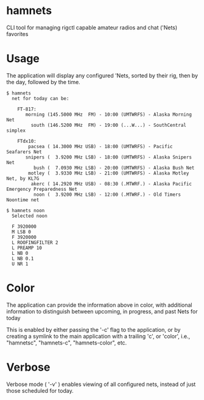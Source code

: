 # hamnets
  CLI tool for managing rigctl capable amateur radios and chat ('Nets)  favorites


# Usage
  The application will display any configured 'Nets, sorted by their rig,
  then by the day, followed by the time.

    $ hamnets
      net for today can be:

        FT-817:
           morning (145.5000 MHz  FM) - 10:00 (UMTWRFS) - Alaska Morning Net
             south (146.5200 MHz  FM) - 19:00 (...W...) - SouthCentral simplex

        FTdx10:
            pacsea ( 14.3000 MHz USB) - 18:00 (UMTWRFS) - Pacific Seafarers Net
           snipers (  3.9200 MHz LSB) - 18:00 (UMTWRFS) - Alaska Snipers Net
              bush (  7.0930 MHz LSB) - 20:00 (UMTWRFS) - Alaska Bush Net
            motley (  3.9330 MHz LSB) - 21:00 (UMTWRFS) - Alaska Motley Net, by KL7G
             akerc ( 14.2920 MHz USB) - 08:30 (.MTWRF.) - Alaska Pacific Emergency Preparedness Net
              noon (  3.9200 MHz LSB) - 12:00 (.MTWRF.) - Old Timers Noontime net

    $ hamnets noon
      Selected noon

      F 3920000 
      M LSB 0 
      F 3920000 
      L ROOFINGFILTER 2 
      L PREAMP 10 
      L NB 0 
      L NB 0.1 
      U NR 1 


# Color
  The application can provide the information above in color, with additional
  information to distinguish between upcoming, in progress, and past Nets
  for today

  This is enabled by either passing the '-c' flag to the application, or
  by creating a symlink to the main application with a trailing 'c', or
  'color',  i.e.,  "hamnetsc", "hamnets-c", "hamnets-color", etc.


# Verbose
  Verbose mode ( '-v' ) enables viewing of all configured nets, instead of
  just those scheduled for today.

